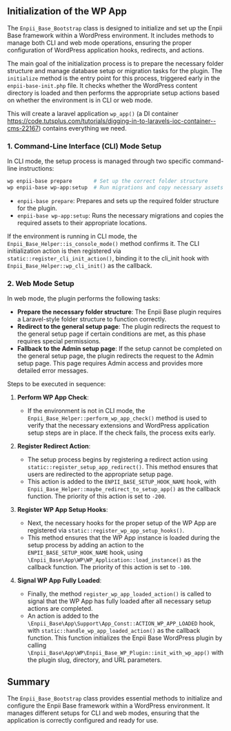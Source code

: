 ## Initialization of the WP App

The `Enpii_Base_Bootstrap` class is designed to initialize and set up the Enpii Base framework within a WordPress environment. It includes methods to manage both CLI and web mode operations, ensuring the proper configuration of WordPress application hooks, redirects, and actions.

The main goal of the initialization process is to prepare the necessary folder structure and manage database setup or migration tasks for the plugin. The `initialize` method is the entry point for this process, triggered early in the `enpii-base-init.php` file. It checks whether the WordPress content directory is loaded and then performs the appropriate setup actions based on whether the environment is in CLI or web mode.

This will create a laravel application `wp_app()` (a DI container https://code.tutsplus.com/tutorials/digging-in-to-laravels-ioc-container--cms-22167) contains everything we need.

### 1. Command-Line Interface (CLI) Mode Setup

In CLI mode, the setup process is managed through two specific command-line instructions:

```bash
wp enpii-base prepare       # Set up the correct folder structure
wp enpii-base wp-app:setup  # Run migrations and copy necessary assets
```
- `enpii-base prepare`: Prepares and sets up the required folder structure for the plugin.
- `enpii-base wp-app:setup`: Runs the necessary migrations and copies the required assets to their appropriate locations.

If the environment is running in CLI mode, the `Enpii_Base_Helper::is_console_mode()` method confirms it. The CLI initialization action is then registered via `static::register_cli_init_action()`, binding it to the cli_init hook with `Enpii_Base_Helper::wp_cli_init()` as the callback.

### 2. Web Mode Setup

In web mode, the plugin performs the following tasks:

- **Prepare the necessary folder structure**: The Enpii Base plugin requires a Laravel-style folder structure to function correctly.
- **Redirect to the general setup page**: The plugin redirects the request to the general setup page if certain conditions are met, as this phase requires special permissions.
- **Fallback to the Admin setup page**: If the setup cannot be completed on the general setup page, the plugin redirects the request to the Admin setup page. This page requires Admin access and provides more detailed error messages.

Steps to be executed in sequence:

1. **Perform WP App Check**:
   - If the environment is not in CLI mode, the `Enpii_Base_Helper::perform_wp_app_check()` method is used to verify that the necessary extensions and WordPress application setup steps are in place. If the check fails, the process exits early.

2. **Register Redirect Action**:
   - The setup process begins by registering a redirect action using `static::register_setup_app_redirect()`. This method ensures that users are redirected to the appropriate setup page.
   - This action is added to the `ENPII_BASE_SETUP_HOOK_NAME` hook, with `Enpii_Base_Helper::maybe_redirect_to_setup_app()` as the callback function. The priority of this action is set to `-200`.

3. **Register WP App Setup Hooks**:
   - Next, the necessary hooks for the proper setup of the WP App are registered via `static::register_wp_app_setup_hooks()`.
   - This method ensures that the WP App instance is loaded during the setup process by adding an action to the `ENPII_BASE_SETUP_HOOK_NAME` hook, using `\Enpii_Base\App\WP\WP_Application::load_instance()` as the callback function. The priority of this action is set to `-100`.

4. **Signal WP App Fully Loaded**:
   - Finally, the method `register_wp_app_loaded_action()` is called to signal that the WP App has fully loaded after all necessary setup actions are completed.
   - An action is added to the `\Enpii_Base\App\Support\App_Const::ACTION_WP_APP_LOADED` hook, with `static::handle_wp_app_loaded_action()` as the callback function. This function initializes the Enpii Base WordPress plugin by calling `\Enpii_Base\App\WP\Enpii_Base_WP_Plugin::init_with_wp_app()` with the plugin slug, directory, and URL parameters.


## Summary

The `Enpii_Base_Bootstrap` class provides essential methods to initialize and configure the Enpii Base framework within a WordPress environment. It manages different setups for CLI and web modes, ensuring that the application is correctly configured and ready for use.
